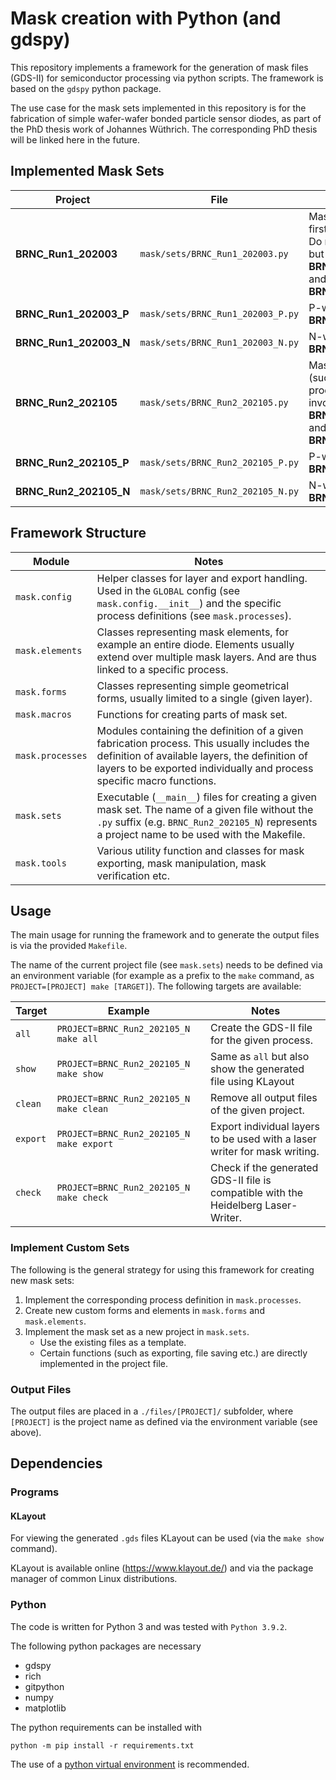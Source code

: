 # Mask creation with Python (and gdspy)

This repository implements a framework for the generation of mask files (GDS-II) for semiconductor processing via python scripts.
The framework is based on the `gdspy` python package.

The use case for the mask sets implemented in this repository is for the fabrication of simple wafer-wafer bonded particle sensor diodes, as part of the PhD thesis work of Johannes Wüthrich.
The corresponding PhD thesis will be linked here in the future.


## Implemented Mask Sets

| Project | File | Notes |
| --- | --- | --- |
| **BRNC_Run1_202003** | `mask/sets/BRNC_Run1_202003.py` | Mask set for the (failed) first 6" production run. Do not invoke directly, but use **BRNC_Run1_202003_P** and **BRNC_Run1_202003_N**. |
| **BRNC_Run1_202003_P** | `mask/sets/BRNC_Run1_202003_P.py` | P-wafer mask set of **BRNC_Run1_202003**. |
| **BRNC_Run1_202003_N** | `mask/sets/BRNC_Run1_202003_N.py` | N-wafer mask set of **BRNC_Run1_202003**. |
| **BRNC_Run2_202105** | `mask/sets/BRNC_Run2_202105.py` | Mask set for the (successful) second 4" production run. Do not invoke directly, but use **BRNC_Run2_202105_P** and **BRNC_Run2_202105_N**. |
| **BRNC_Run2_202105_P** | `mask/sets/BRNC_Run2_202105_P.py` | P-wafer mask set of **BRNC_Run2_202105**. |
| **BRNC_Run2_202105_N** | `mask/sets/BRNC_Run2_202105_N.py` | N-wafer mask set of **BRNC_Run2_202105**. |


## Framework Structure

| Module | Notes |
| --- | --- |
| `mask.config` | Helper classes for layer and export handling. Used in the `GLOBAL` config (see `mask.config.__init__`) and the specific process definitions (see `mask.processes`). |
| `mask.elements` | Classes representing mask elements, for example an entire diode. Elements usually extend over multiple mask layers. And are thus linked to a specific process. |
| `mask.forms` | Classes representing simple geometrical forms, usually limited to a single (given layer). |
| `mask.macros` | Functions for creating parts of mask set. |
| `mask.processes` | Modules containing the definition of a given fabrication process. This usually includes the definition of available layers, the definition of layers to be exported individually and process specific macro functions. |
| `mask.sets` | Executable (`__main__`) files for creating a given mask set. The name of a given file without the `.py` suffix (e.g. `BRNC_Run2_202105_N`) represents a project name to be used with the Makefile. |
| `mask.tools` | Various utility function and classes for mask exporting, mask manipulation, mask verification etc. |

## Usage

The main usage for running the framework and to generate the output files is via the provided `Makefile`.

The name of the current project file (see `mask.sets`) needs to be defined via an environment variable (for example as a prefix to the `make` command, as `PROJECT=[PROJECT] make [TARGET]`).
The following targets are available:

| Target | Example | Notes |
| --- | --- | --- |
| `all` | `PROJECT=BRNC_Run2_202105_N make all` | Create the GDS-II file for the given process. |
| `show` | `PROJECT=BRNC_Run2_202105_N make show` | Same as `all` but also show the generated file using KLayout |
| `clean` | `PROJECT=BRNC_Run2_202105_N make clean` | Remove all output files of the given project. |
| `export` | `PROJECT=BRNC_Run2_202105_N make export` | Export individual layers to be used with a laser writer for mask writing. |
| `check` | `PROJECT=BRNC_Run2_202105_N make check` | Check if the generated GDS-II file is compatible with the Heidelberg Laser-Writer. |

### Implement Custom Sets
The following is the general strategy for using this framework for creating new mask sets:

1. Implement the corresponding process definition in `mask.processes`.
1. Create new custom forms and elements in `mask.forms` and `mask.elements`.
1. Implement the mask set as a new project in `mask.sets`.
    - Use the existing files as a template.
    - Certain functions (such as exporting, file saving etc.) are directly implemented in the project file.

### Output Files
The output files are placed in a `./files/[PROJECT]/` subfolder, where `[PROJECT]` is the project name as defined via the environment variable (see above).



## Dependencies

### Programs

#### KLayout
For viewing the generated `.gds` files KLayout can be used (via the `make show` command).

KLayout is available online (https://www.klayout.de/) and via the package manager of common Linux distributions.

### Python
The code is written for Python 3 and was tested with `Python 3.9.2`.

The following python packages are necessary

- gdspy
- rich
- gitpython
- numpy
- matplotlib

The python requirements can be installed with

    python -m pip install -r requirements.txt

The use of a [python virtual environment](https://docs.python.org/3/library/venv.html) is recommended.
